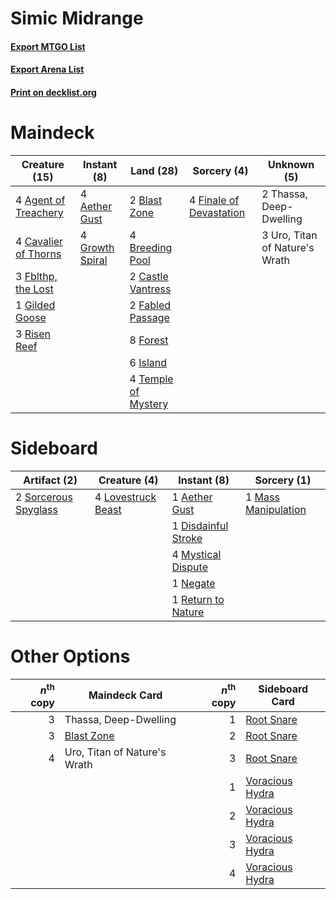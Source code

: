 # Simic Midrange

#### [Export MTGO List](../collection/Simic%20Midrange/Simic%20Midrange.txt)
#### [Export Arena List](../collection/Simic%20Midrange/Simic%20Midrange_arena.txt)
#### [Print on decklist.org](http://decklist.org/?deckmain=4%09Aether%20Gust%0A4%09Agent%20of%20Treachery%0A2%09Blast%20Zone%0A4%09Breeding%20Pool%0A2%09Castle%20Vantress%0A4%09Cavalier%20of%20Thorns%0A2%09Fabled%20Passage%0A3%09Fblthp,%20the%20Lost%0A4%09Finale%20of%20Devastation%0A8%09Forest%0A1%09Gilded%20Goose%0A4%09Growth%20Spiral%0A6%09Island%0A3%09Risen%20Reef%0A4%09Temple%20of%20Mystery%0A2%09Thassa,%20Deep-Dwelling%0A3%09Uro,%20Titan%20of%20Nature's%20Wrath&deckside=1%09Aether%20Gust%0A1%09Disdainful%20Stroke%0A4%09Lovestruck%20Beast%0A1%09Mass%20Manipulation%0A4%09Mystical%20Dispute%0A1%09Negate%0A1%09Return%20to%20Nature%0A2%09Sorcerous%20Spyglass)
# Maindeck

|                                         Creature (15)                                         |                                       Instant (8)                                        |                                          Land (28)                                           |                                           Sorcery (4)                                            |         Unknown (5)          |
|-----------------------------------------------------------------------------------------------|------------------------------------------------------------------------------------------|----------------------------------------------------------------------------------------------|--------------------------------------------------------------------------------------------------|------------------------------|
|4 [Agent of Treachery](http://gatherer.wizards.com/Pages/Card/Details.aspx?multiverseid=466797)|4 [Aether Gust](http://gatherer.wizards.com/Pages/Card/Details.aspx?multiverseid=466796)  |2 [Blast Zone](http://gatherer.wizards.com/Pages/Card/Details.aspx?multiverseid=461171)       |4 [Finale of Devastation](http://gatherer.wizards.com/Pages/Card/Details.aspx?multiverseid=461087)|2 Thassa, Deep-Dwelling       |
|4 [Cavalier of Thorns](http://gatherer.wizards.com/Pages/Card/Details.aspx?multiverseid=466921)|4 [Growth Spiral](http://gatherer.wizards.com/Pages/Card/Details.aspx?multiverseid=457322)|4 [Breeding Pool](http://gatherer.wizards.com/Pages/Card/Details.aspx?multiverseid=97088)     |                                                                                                  |3 Uro, Titan of Nature's Wrath|
|3 [Fblthp, the Lost](http://gatherer.wizards.com/Pages/Card/Details.aspx?multiverseid=460977)  |                                                                                          |2 [Castle Vantress](http://gatherer.wizards.com/Pages/Card/Details.aspx?multiverseid=473204)  |                                                                                                  |                              |
|1 [Gilded Goose](http://gatherer.wizards.com/Pages/Card/Details.aspx?multiverseid=473122)      |                                                                                          |2 [Fabled Passage](http://gatherer.wizards.com/Pages/Card/Details.aspx?multiverseid=473206)   |                                                                                                  |                              |
|3 [Risen Reef](http://gatherer.wizards.com/Pages/Card/Details.aspx?multiverseid=466971)        |                                                                                          |8 [Forest](http://gatherer.wizards.com/Pages/Card/Details.aspx?multiverseid=439860)           |                                                                                                  |                              |
|                                                                                               |                                                                                          |6 [Island](http://gatherer.wizards.com/Pages/Card/Details.aspx?multiverseid=439857)           |                                                                                                  |                              |
|                                                                                               |                                                                                          |4 [Temple of Mystery](http://gatherer.wizards.com/Pages/Card/Details.aspx?multiverseid=373571)|                                                                                                  |                              |


# Sideboard

|                                         Artifact (2)                                          |                                        Creature (4)                                         |                                         Instant (8)                                          |                                         Sorcery (1)                                          |
|-----------------------------------------------------------------------------------------------|---------------------------------------------------------------------------------------------|----------------------------------------------------------------------------------------------|----------------------------------------------------------------------------------------------|
|2 [Sorcerous Spyglass](http://gatherer.wizards.com/Pages/Card/Details.aspx?multiverseid=435407)|4 [Lovestruck Beast](http://gatherer.wizards.com/Pages/Card/Details.aspx?multiverseid=473127)|1 [Aether Gust](http://gatherer.wizards.com/Pages/Card/Details.aspx?multiverseid=466796)      |1 [Mass Manipulation](http://gatherer.wizards.com/Pages/Card/Details.aspx?multiverseid=457186)|
|                                                                                               |                                                                                             |1 [Disdainful Stroke](http://gatherer.wizards.com/Pages/Card/Details.aspx?multiverseid=420705)|                                                                                              |
|                                                                                               |                                                                                             |4 [Mystical Dispute](http://gatherer.wizards.com/Pages/Card/Details.aspx?multiverseid=473020) |                                                                                              |
|                                                                                               |                                                                                             |1 [Negate](http://gatherer.wizards.com/Pages/Card/Details.aspx?multiverseid=423707)           |                                                                                              |
|                                                                                               |                                                                                             |1 [Return to Nature](http://gatherer.wizards.com/Pages/Card/Details.aspx?multiverseid=461102) |                                                                                              |


# Other Options

|*n*<sup>th</sup> copy|                                    Maindeck Card                                    |*n*<sup>th</sup> copy|                                      Sideboard Card                                      |
|--------------------:|-------------------------------------------------------------------------------------|--------------------:|------------------------------------------------------------------------------------------|
|                    3|Thassa, Deep-Dwelling                                                                |                    1|[Root Snare](http://gatherer.wizards.com/Pages/Card/Details.aspx?multiverseid=447335)     |
|                    3|[Blast Zone](http://gatherer.wizards.com/Pages/Card/Details.aspx?multiverseid=461171)|                    2|[Root Snare](http://gatherer.wizards.com/Pages/Card/Details.aspx?multiverseid=447335)     |
|                    4|Uro, Titan of Nature's Wrath                                                         |                    3|[Root Snare](http://gatherer.wizards.com/Pages/Card/Details.aspx?multiverseid=447335)     |
|                     |                                                                                     |                    1|[Voracious Hydra](http://gatherer.wizards.com/Pages/Card/Details.aspx?multiverseid=466954)|
|                     |                                                                                     |                    2|[Voracious Hydra](http://gatherer.wizards.com/Pages/Card/Details.aspx?multiverseid=466954)|
|                     |                                                                                     |                    3|[Voracious Hydra](http://gatherer.wizards.com/Pages/Card/Details.aspx?multiverseid=466954)|
|                     |                                                                                     |                    4|[Voracious Hydra](http://gatherer.wizards.com/Pages/Card/Details.aspx?multiverseid=466954)|

